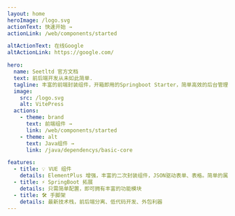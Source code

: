 ```yaml
---
layout: home
heroImage: /logo.svg
actionText: 快速开始 →
actionLink: /web/components/started

altActionText: 在线Google
altActionLink: https://google.com/

hero:
  name: Seetltd 官方文档
  text: 前后端开发从未如此简单.
  tagline: 丰富的前端封装组件，开箱即用的Springboot Starter，简单高效的后台管理模板。告别996，把时间留给家人......
  image:
    src: /logo.svg
    alt: VitePress
  actions:
    - theme: brand
      text: 前端组件 →
      link: /web/components/started
    - theme: alt
      text: Java组件 →
      link: /java/dependencys/basic-core

features:
  - title: 💡 VUE 组件
    details: ElementPlus 增强，丰富的二次封装组件，JSON驱动表单、表格。简单的属性配置丰富的页面功能
  - title: ⚡️ SpringBoot 拓展
    details: 只需简单配置，即可拥有丰富的功能模块
  - title: 🛠️ 手脚架
    details: 最新技术栈，前后端分离、低代码开发、外包利器
---
```

